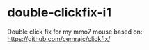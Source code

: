 # double-clickfix-i1
Double click fix for my mmo7 mouse based on: https://github.com/cemrajc/clickfix/
